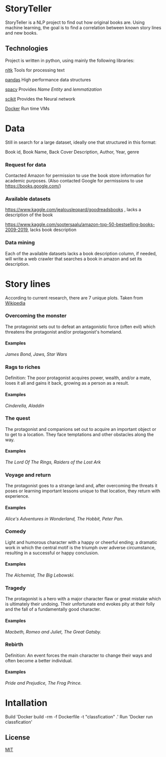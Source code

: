 # StoryTeller
StoryTeller is a NLP project to find out how original books are.
Using machine learning, the goal is to find a correlation between known story lines and new books.

## Technologies
Project is written in python, using mainly the following libraries:

[nltk](https://www.nltk.org/#) Tools for processing text

[pandas](https://pandas.pydata.org/) High performance data structures 

[spacy](https://spacy.io/) Provides *Name Entity* and *lemmatization*

[scikit](https://scikit-learn.org/stable/index.html) Provides the Neural network 

[Docker](https://www.docker.com/) Run time VMs


# Data
Still in search for a large dataset, ideally one that structured in this format:

Book id, Book Name, Back Cover Description, Author, Year, genre

### Request for data
Contacted Amazon for permission to use the book store information for academic purposes. (Also contacted Google for permissions to use https://books.google.com/)

### Available datasets
https://www.kaggle.com/jealousleopard/goodreadsbooks , lacks a description of the book

https://www.kaggle.com/sootersaalu/amazon-top-50-bestselling-books-2009-2019, lacks book description


### Data mining

Each of the available datasets lacks a book description column, if needed, will write a web crawler that searches a book in amazon and set its description.


# Story lines
According to current research, there are 7 unique plots.
Taken from [Wikipedia](https://en.wikipedia.org/wiki/The_Seven_Basic_Plots)

### Overcoming the monster
The protagonist sets out to defeat an antagonistic force (often evil) which threatens the protagonist and/or protagonist's homeland.

#### Examples
*James Bond, Jaws, Star Wars*

### Rags to riches 
Definition: The poor protagonist acquires power, wealth, and/or a mate, loses it all and gains it back, growing as a person as a result.

#### Examples
*Cinderella, Aladdin*

### The quest
The protagonist and companions set out to acquire an important object or to get to a location. They face temptations and other obstacles along the way.

#### Examples
*The Lord Of The Rings, Raiders of the Lost Ark*

### Voyage and return
The protagonist goes to a strange land and, after overcoming the threats it poses or learning important lessons unique to that location, they return with experience.

#### Examples
*Alice's Adventures in Wonderland, The Hobbit, Peter Pan.*

### Comedy
Light and humorous character with a happy or cheerful ending; a dramatic work in which the central motif is the triumph over adverse circumstance, resulting in a successful or happy conclusion.

#### Examples
*The Alchemist, The Big Lebowski.*

### Tragedy
The protagonist is a hero with a major character flaw or great mistake which is ultimately their undoing. Their unfortunate end evokes pity at their folly and the fall of a fundamentally good character.

#### Examples
*Macbeth, Romeo and Juliet, The Great Gatsby.*

### Rebirth
Definition: An event forces the main character to change their ways and often become a better individual.

#### Examples
*Pride and Prejudice, The Frog Prince.*

# Intallation
Build
'Docker build -rm -f Dockerfile -t "classfication" .'
Run
'Docker run classfication'

## License
[MIT](https://choosealicense.com/licenses/mit/)
